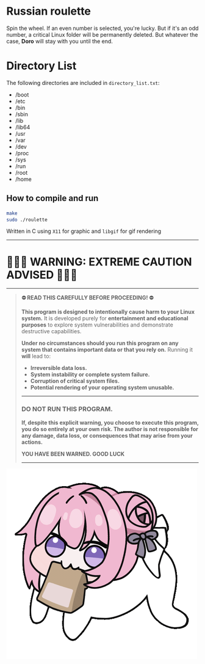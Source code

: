 # Russian roulette
Spin the wheel. If an even number is selected, you're lucky. But if it's an odd number, a critical Linux folder will be permanently deleted. But whatever the case, __Doro__ will stay with you until the end.

# Directory List

The following directories are included in `directory_list.txt`:

- /boot
- /etc
- /bin
- /sbin
- /lib
- /lib64
- /usr
- /var
- /dev
- /proc
- /sys
- /run
- /root
- /home

## How to compile and run
```bash
make
sudo ./roulette
```
Written in C using `X11` for graphic and `libgif` for gif rendering

---
# 🚨🚨🚨 WARNING: EXTREME CAUTION ADVISED 🚨🚨🚨
---

> **⛔️ READ THIS CAREFULLY BEFORE PROCEEDING! ⛔️**
>
> **This program is designed to intentionally cause harm to your Linux system.** It is developed purely for **entertainment and educational purposes** to explore system vulnerabilities and demonstrate destructive capabilities.
>
> **Under no circumstances should you run this program on any system that contains important data or that you rely on.** Running it **will** lead to:
>
> * **Irreversible data loss.**
> * **System instability or complete system failure.**
> * **Corruption of critical system files.**
> * **Potential rendering of your operating system unusable.**
>
> ---
>
> ### **DO NOT RUN THIS PROGRAM.**
>
> **If, despite this explicit warning, you choose to execute this program, you do so entirely at your own risk. The author is not responsible for any damage, data loss, or consequences that may arise from your actions.**
>
> **YOU HAVE BEEN WARNED. GOOD LUCK**
>
> ---
![Spin the wheel!!!](doro.gif)